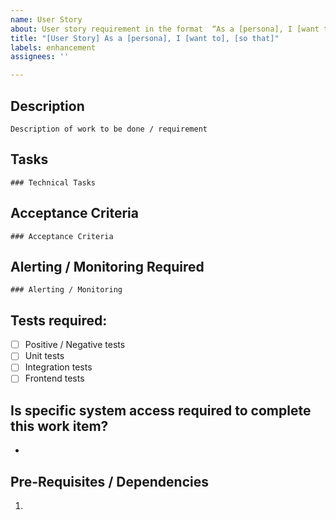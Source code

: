 ```yaml
---
name: User Story
about: User story requirement in the format  “As a [persona], I [want to], [so that].”
title: "[User Story] As a [persona], I [want to], [so that]"
labels: enhancement
assignees: ''

---
```


## Description

`Description of work to be done / requirement`


## Tasks

```[tasklist]
### Technical Tasks
```

## Acceptance Criteria

```[tasklist]
### Acceptance Criteria
```

## Alerting / Monitoring Required

```[tasklist]
### Alerting / Monitoring
```

## Tests required:

- [ ] Positive / Negative tests
- [ ] Unit tests
- [ ] Integration tests
- [ ] Frontend tests

## Is specific system access required to complete this work item?

- 

## Pre-Requisites / Dependencies

1.
